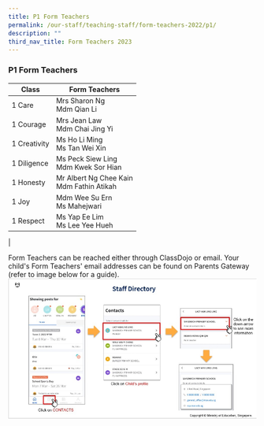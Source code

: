 ```yaml
---
title: P1 Form Teachers
permalink: /our-staff/teaching-staff/form-teachers-2022/p1/
description: ""
third_nav_title: Form Teachers 2023
---
```

### **P1 Form Teachers**

| Class| Form Teachers | 
| -------- | -------- |
| 1 Care     | Mrs Sharon Ng <br> Mdm Qian Li   |
| 1 Courage | Mrs Jean Law <br> Mdm Chai Jing Yi |
| 1 Creativity | Ms Ho Li Ming <br> Ms Tan Wei Xin |
| 1 Diligence | Ms Peck Siew Ling <br> Mdm Kwek Sor Hian | 
| 1 Honesty | Mr Albert Ng Chee Kain <br> Mdm Fathin Atikah | 
| 1 Joy | Mdm Wee Su Ern <br> Ms Mahejwari | 
| 1 Respect  | Ms Yap Ee Lim <br> Ms Lee Yee Hueh | 
|

Form Teachers can be reached either through ClassDojo or email. Your child's Form Teachers' email addresses can be found on Parents Gateway (refer to image below for a guide).
![](/images/PG-contacts2.jpg)
